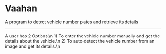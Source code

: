 # Vaahan
A program to detect vehicle number plates and retrieve its details
<hr>
A user has 2 Options:\n
1) To enter the vehicle number manually and get the details about the vehicle.\n
2) To auto-detect the vehicle number from an image and get its details.\n

